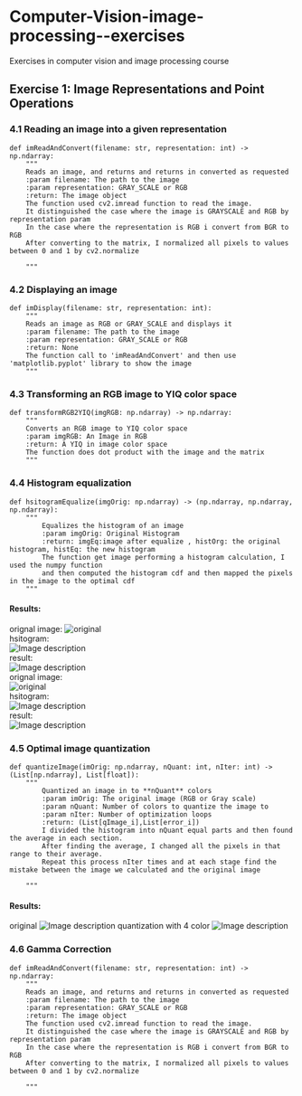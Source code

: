 # Computer-Vision-image-processing--exercises
Exercises in computer vision and image processing course
## Exercise 1: Image Representations and Point Operations
### 4.1 Reading an image into a given representation

```
def imReadAndConvert(filename: str, representation: int) -> np.ndarray:
    """
    Reads an image, and returns and returns in converted as requested
    :param filename: The path to the image
    :param representation: GRAY_SCALE or RGB
    :return: The image object
    The function used cv2.imread function to read the image.
    It distinguished the case where the image is GRAYSCALE and RGB by representation param
    In the case where the representation is RGB i convert from BGR to RGB
    After converting to the matrix, I normalized all pixels to values between 0 and 1 by cv2.normalize

    """
```

### 4.2 Displaying an image
```
def imDisplay(filename: str, representation: int):
    """
    Reads an image as RGB or GRAY_SCALE and displays it
    :param filename: The path to the image
    :param representation: GRAY_SCALE or RGB
    :return: None
    The function call to 'imReadAndConvert' and then use 'matplotlib.pyplot' library to show the image
    """
```
### 4.3 Transforming an RGB image to YIQ color space

```
def transformRGB2YIQ(imgRGB: np.ndarray) -> np.ndarray:
    """
    Converts an RGB image to YIQ color space
    :param imgRGB: An Image in RGB
    :return: A YIQ in image color space
    The function does dot product with the image and the matrix
    """
```
### 4.4 Histogram equalization

```
def hsitogramEqualize(imgOrig: np.ndarray) -> (np.ndarray, np.ndarray, np.ndarray):
    """
        Equalizes the histogram of an image
        :param imgOrig: Original Histogram
        :return: imgEq:image after equalize , histOrg: the original histogram, histEq: the new histogram
        The function get image performing a histogram calculation, I used the numpy function
        and then computed the histogram cdf and then mapped the pixels in the image to the optimal cdf
    """
```
#### Results:  
orignal image:
![original](https://github.com/caron1211/Computer-Vision-image-processing--exercises/blob/master/Ex1/bac/bac_con.png?raw=true)  
hsitogram:  
![Image description](https://github.com/caron1211/Computer-Vision-image-processing--exercises/blob/master/Ex1/bac/histoOfhsitogramEqualize.png?raw=true)  
result:  
![Image description](https://github.com/caron1211/Computer-Vision-image-processing--exercises/blob/master/Ex1/bac/hsitogramEqualizeRes.png?raw=true)  
orignal image:  
![original](https://github.com/caron1211/Computer-Vision-image-processing--exercises/blob/master/Ex1/beach_rgb/beach.jpg?raw=true)  
hsitogram:  
![Image description](https://github.com/caron1211/Computer-Vision-image-processing--exercises/blob/master/Ex1/beach_rgb/histoOfhsitogramEqualize.png?raw=true)  
result:  
![Image description](https://github.com/caron1211/Computer-Vision-image-processing--exercises/blob/master/Ex1/beach_rgb/hsitogramEqualizeRes.png?raw=true)


### 4.5 Optimal image quantization

```
def quantizeImage(imOrig: np.ndarray, nQuant: int, nIter: int) -> (List[np.ndarray], List[float]):
    """
        Quantized an image in to **nQuant** colors
        :param imOrig: The original image (RGB or Gray scale)
        :param nQuant: Number of colors to quantize the image to
        :param nIter: Number of optimization loops
        :return: (List[qImage_i],List[error_i])
        I divided the histogram into nQuant equal parts and then found the average in each section.
        After finding the average, I changed all the pixels in that range to their average.
        Repeat this process nIter times and at each stage find the mistake between the image we calculated and the original image

    """
```
#### Results:  

original
![Image description](https://github.com/caron1211/Computer-Vision-image-processing--exercises/blob/master/Ex1/dark/dark.jpg?raw=true)
quantization with 4 color
![Image description](https://github.com/caron1211/Computer-Vision-image-processing--exercises/blob/master/Ex1/dark/quantimageRes.png?raw=true)

### 4.6 Gamma Correction

```
def imReadAndConvert(filename: str, representation: int) -> np.ndarray:
    """
    Reads an image, and returns and returns in converted as requested
    :param filename: The path to the image
    :param representation: GRAY_SCALE or RGB
    :return: The image object
    The function used cv2.imread function to read the image.
    It distinguished the case where the image is GRAYSCALE and RGB by representation param
    In the case where the representation is RGB i convert from BGR to RGB
    After converting to the matrix, I normalized all pixels to values between 0 and 1 by cv2.normalize

    """
```
